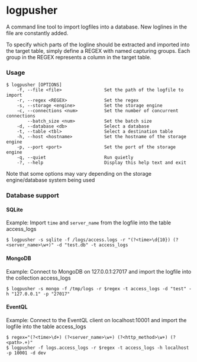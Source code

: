 # logpusher

A command line tool to import logfiles into a database. New loglines in the file
are constantly added.

To specify which parts of the logline should be extracted and imported into the target table, simply define a REGEX with named capturing groups.
Each group in the REGEX represents a column in the target table.

### Usage

    $ logpusher [OPTIONS]
        -f, --file <file>                Set the path of the logfile to import
        -r, --regex <REGEX>              Set the regex
        -s, --storage <engine>           Set the storage engine
        -c, --connections <num>          Set the number of concurrent connections
            --batch_size <num>           Set the batch size
        -d, --database <db>              Select a database
        -t, --table <tbl>                Select a destination table
        -h, --host <hostname>            Set the hostname of the storage engine
        -p, --port <port>                Set the port of the storage engine
        -q, --quiet                      Run quietly
        -?, --help                       Display this help text and exit


Note that some options may vary depending on the storage engine/database system being used

### Database support

#### SQLite

Example: Import `time` and `server_name` from the logfile into the table access_logs

    $ logpusher -s sqlite -f /logs/access.logs -r "(?<time>\d{10}) (?<server_name>\w+)" -d "test.db" -t access_logs


#### MongoDB

Example: Connect to MongoDB on 127.0.0.1:27017 and import the logfile into the collection access_logs

    $ logpusher -s mongo -f /tmp/logs -r $regex -t access_logs -d "test" -h "127.0.0.1" -p "27017"


#### EventQL

Example: Connect to the EventQL client on localhost:10001 and import the logfile into the table access_logs

    $ regex="(?<time>\d+) (?<server_name>\w+) (?<http_method>\w+) (?<path>.+)"
    $ logpusher -f logs.access_logs -r $regex -t access_logs -h localhost -p 10001 -d dev


